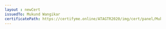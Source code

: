 ```yaml
--- 
layout : newCert 
issuedTo: Mukund Wangikar
certificatePath: https://certifyme.online/ATAGTR2020/img/cert/panel/MukundWangikar_d380e.png
--- 
```

